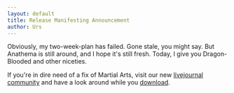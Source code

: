 ```yaml
---
layout: default
title: Release Manifesting Announcement
author: Urs
---
```


Obviously, my two-week-plan has failed. Gone stale, you might say. But Anathema is still around, and I hope it's still fresh.
Today, I give you Dragon-Blooded and other niceties.

If you're in dire need of a fix of Martial Arts, visit our new [livejournal community](http://communities.livejournal.com/malfeas) and have a look around while you
[download](/downloads.html).